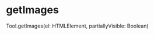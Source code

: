 
# getImages
    
<Common-Democode title="getImages" description="如何获取元素中的所有图像？">
  <componentDos-template-index :code="1"><div class="bold">Tool.getImages(el: HTMLElement, partiallyVisible: Boolean)</div></componentDos-template-index>
  <highlight-code slot="codeText" lang="vue">
      <script>
    import { Tool } from "javascript-tool-class/src/App";
    
      export default {
          name: "Tool",
          data() {
              return {
                myTool: new Tool()
              }
          },
          methods:{
              /**
               * @description: 底层实现：如何获取元素中的所有图像？
               * @param { HTMLElement } el
               * @param { Boolean } partiallyVisible = false false：去重；true：不去重
               * @return { Array } ['image1.jpg', 'image2.png', 'image1.png', '...']
              */
              getImages(el, includeDuplicates = false) {
                  const images = [...el.getElementsByTagName('img')].map(img => img.getAttribute('src'));
                  return includeDuplicates ? images : [...new Set(images)];
              }
          },
          mounted:{
              // 不去重
              myTool.getImages(document,true);  // ['image1.jpg', 'image2.png', 'image1.png', '...']
                
              // 去重
              myTool.getImages(document,false);  // ['image1.jpg', 'image2.png', '...']
          }
      }
      
    </script>
  </highlight-code>
</Common-Democode>
        